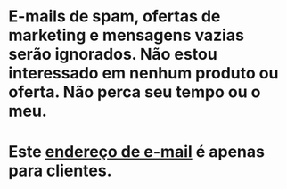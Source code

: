 # E-mails de spam, ofertas de marketing e mensagens vazias serão ignorados. Não estou interessado em nenhum produto ou oferta. Não perca seu tempo ou o meu.
# Este [endereço de e-mail](mailto:cuscuta-comenzado.0p@icloud.com) é apenas para clientes.
